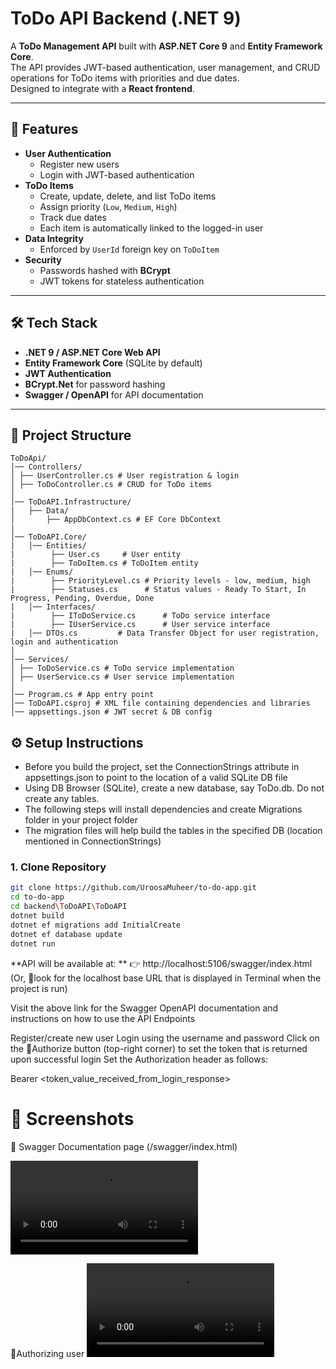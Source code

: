 # ToDo API Backend (.NET 9)

A **ToDo Management API** built with **ASP.NET Core 9** and **Entity Framework Core**.  
The API provides JWT-based authentication, user management, and CRUD operations for ToDo items with priorities and due dates.  
Designed to integrate with a **React frontend**.

---

## 🚀 Features

- **User Authentication**
  - Register new users
  - Login with JWT-based authentication
- **ToDo Items**
  - Create, update, delete, and list ToDo items
  - Assign priority (`Low`, `Medium`, `High`)
  - Track due dates
  - Each item is automatically linked to the logged-in user
- **Data Integrity**
  - Enforced by `UserId` foreign key on `ToDoItem`
- **Security**
  - Passwords hashed with **BCrypt**
  - JWT tokens for stateless authentication

---

## 🛠️ Tech Stack

- **.NET 9 / ASP.NET Core Web API**
- **Entity Framework Core** (SQLite by default)
- **JWT Authentication**
- **BCrypt.Net** for password hashing
- **Swagger / OpenAPI** for API documentation

---

## 📂 Project Structure
```
ToDoApi/
│── Controllers/
│ ├── UserController.cs # User registration & login
│ ├── ToDoController.cs # CRUD for ToDo items
│
│── ToDoAPI.Infrastructure/
|   ├── Data/
│       ├── AppDbContext.cs # EF Core DbContext
|
│── ToDoAPI.Core/
|   │── Entities/
|        ├── User.cs     # User entity
|        ├── ToDoItem.cs # ToDoItem entity
|   │── Enums/
|        ├── PriorityLevel.cs # Priority levels - low, medium, high
|        ├── Statuses.cs      # Status values - Ready To Start, In Progress, Pending, Overdue, Done
|   │── Interfaces/
|        ├── IToDoService.cs      # ToDo service interface
|        ├── IUserService.cs      # User service interface
|   │── DTOs.cs         # Data Transfer Object for user registration, login and authentication
│
│── Services/
│ ├── ToDoService.cs # ToDo service implementation
│ ├── UserService.cs # User service implementation
│
│── Program.cs # App entry point
│── ToDoAPI.csproj # XML file containing dependencies and libraries
│── appsettings.json # JWT secret & DB config 

```

## ⚙️ Setup Instructions
- Before you build the project, set the ConnectionStrings attribute in appsettings.json to point to the location of a valid SQLite DB file
- Using DB Browser (SQLite), create a new database, say ToDo.db. Do not create any tables.
- The following steps will install dependencies and create Migrations folder in your project folder
- The migration files will help build the tables in the specified DB (location mentioned in ConnectionStrings)
### 1. Clone Repository
```sh
git clone https://github.com/UroosaMuheer/to-do-app.git
cd to-do-app
cd backend\ToDoAPI\ToDoAPI
dotnet build
dotnet ef migrations add InitialCreate
dotnet ef database update
dotnet run 
```

**API will be available at: **
👉 http://localhost:5106/swagger/index.html
(Or, 👀look for the localhost base URL that is displayed in Terminal when the project is run)

Visit the above link for the Swagger OpenAPI documentation and instructions on how to use the API Endpoints

Register/create new user
Login using the username and password
Click on the 🔑Authorize button (top-right corner) to set the token that is returned upon successful login
Set the Authorization header as follows:

Bearer <token_value_received_from_login_response>

# 📸 Screenshots

 📖 Swagger Documentation page (/swagger/index.html)

<video controls src="20250901-1903-02.5181649.mp4" title="Title"></video>

  🔑Authorizing user
<video controls src="20250901-1905-17.7936059.mp4" title="Title"></video>
